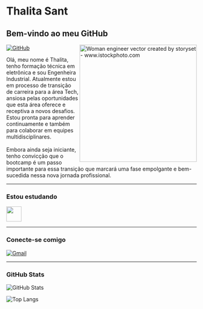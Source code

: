 <h1> Thalita Sant</h1>

## Bem-vindo ao meu GitHub

<img align="right" alt="Woman engineer vector created by storyset - www.istockphoto.com" height="310" src="https://media.istockphoto.com/id/1431864690/pt/vetorial/a-woman-working-at-construction-sites-using-laptop-computer-for-browsing-web-sites.jpg?s=612x612&w=0&k=20&c=E-2L03M-RVeKhUZTnnEvfCgE_gcxLvWkGamBseimrkE=">

[![GitHub](https://img.shields.io/badge/GitHub-100000?style=for-the-badge&logo=github&logoColor=FF3399&color:FFF)](https://github.com/thatasant)

<p align="left"> Olá, meu nome é Thalita, tenho formação técnica em eletrônica e sou Engenheira Industrial. Atualmente estou em processo de transição de carreira para a área Tech, ansiosa pelas oportunidades que esta área oferece e receptiva a novos desafios. Estou pronta para aprender continuamente e também para colaborar em equipes multidisciplinares.
<br><br>
Embora ainda seja iniciante, tenho convicção que o bootcamp é um passo importante para essa transição que marcará uma fase empolgante e bem-sucedida nessa nova jornada profissional.</p>

***
<h3 align="left">Estou estudando</h3>


<img src="https://cdn.jsdelivr.net/gh/devicons/devicon@latest/icons/python/python-original-wordmark.svg" width="40" height="40" /> 

***
<h3 align="left">Conecte-se comigo</h3>

[![Gmail](https://img.shields.io/badge/Gmail-333333?style=for-the-badge&logo=gmail&logoColor=red)](mailto:casaes.thalita@gmail.com)
<p>
<p>

***
<h3 align="left">GitHub Stats</h3>

![GitHub Stats](https://github-readme-stats.vercel.app/api?username=thatasant&theme=transparent&bg_color=000&border_color=6E04AA&show_icons=true&icon_color=FF3399&title_color=13C6D8&text_color=FFF)

![Top Langs](https://github-readme-stats-git-masterrstaa-rickstaa.vercel.app/api/top-langs/?username=thatasant&layout=compact&bg_color=000&border_color=13C6D8&title_color=FF3399&text_color=FFF)


